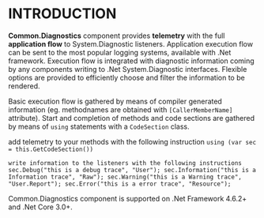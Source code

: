 # INTRODUCTION 
__Common.Diagnostics__ component provides __telemetry__ with the full __application flow__ to System.Diagnostic listeners.
Application execution flow can be sent to the most popular logging systems, available with .Net framework.
Execution flow is integrated with diagnostic information coming by any components writing to .Net System.Diagnostic interfaces.
Flexible options are provided to efficiently choose and filter the information to be rendered.

Basic execution flow is gathered by means of compiler generated information (eg. methodnames are obtained with `[CallerMemberName]` attribute).
Start and completion of methods and code sections are gathered by means of `using` statements with a `CodeSection` class.

add telemetry to your methods with the following instruction 
`using (var sec = this.GetCodeSection())`

`write information to the listeners with the following instructions
sec.Debug("this is a debug trace", "User");
sec.Information("this is a Information trace", "Raw");
sec.Warning("this is a Warning trace", "User.Report");
sec.Error("this is a error trace", "Resource");`

Common.Diagnostics component is supported on .Net Framework 4.6.2+ and .Net Core 3.0+.
